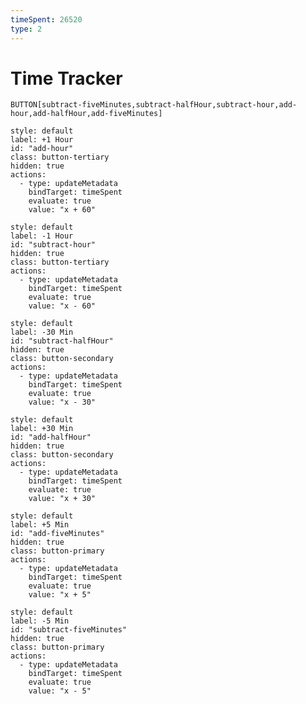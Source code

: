 ```yaml
---
timeSpent: 26520
type: 2
---
```

# Time Tracker
`BUTTON[subtract-fiveMinutes,subtract-halfHour,subtract-hour,add-hour,add-halfHour,add-fiveMinutes]`

```meta-bind-button
style: default
label: +1 Hour
id: "add-hour"
class: button-tertiary
hidden: true
actions:
  - type: updateMetadata
    bindTarget: timeSpent
    evaluate: true
    value: "x + 60"
``` 
```meta-bind-button
style: default
label: -1 Hour
id: "subtract-hour"
hidden: true
class: button-tertiary
actions:
  - type: updateMetadata
    bindTarget: timeSpent
    evaluate: true
    value: "x - 60"
```
```meta-bind-button
style: default
label: -30 Min
id: "subtract-halfHour"
hidden: true
class: button-secondary
actions:
  - type: updateMetadata
    bindTarget: timeSpent
    evaluate: true
    value: "x - 30"
```
```meta-bind-button
style: default
label: +30 Min
id: "add-halfHour"
hidden: true
class: button-secondary
actions:
  - type: updateMetadata
    bindTarget: timeSpent
    evaluate: true
    value: "x + 30"
``` 
```meta-bind-button
style: default
label: +5 Min
id: "add-fiveMinutes"
hidden: true
class: button-primary
actions:
  - type: updateMetadata
    bindTarget: timeSpent
    evaluate: true
    value: "x + 5"
``` 
```meta-bind-button
style: default
label: -5 Min
id: "subtract-fiveMinutes"
hidden: true
class: button-primary
actions:
  - type: updateMetadata
    bindTarget: timeSpent
    evaluate: true
    value: "x - 5"
```